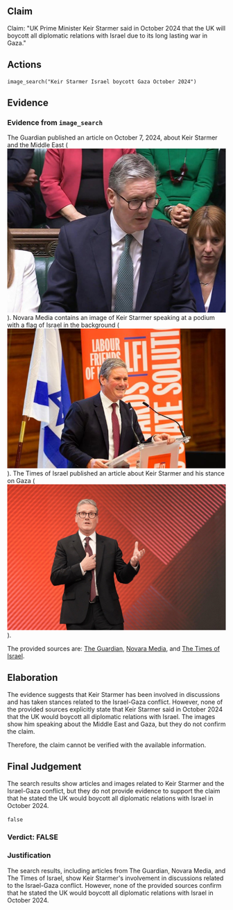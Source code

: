 ## Claim
Claim: "UK Prime Minister Keir Starmer said in October 2024 that the UK will boycott all diplomatic relations with Israel due to its long lasting war in Gaza."

## Actions
```
image_search("Keir Starmer Israel boycott Gaza October 2024")
```

## Evidence
### Evidence from `image_search`
The Guardian published an article on October 7, 2024, about Keir Starmer and the Middle East (![image 7499](media/2025-08-29_21-55-1756504522-439833.jpg)). Novara Media contains an image of Keir Starmer speaking at a podium with a flag of Israel in the background (![image 7500](media/2025-08-29_21-55-1756504522-745246.jpg)). The Times of Israel published an article about Keir Starmer and his stance on Gaza (![image 7501](media/2025-08-29_21-55-1756504522-874773.jpg)).

The provided sources are: [The Guardian](https://www.theguardian.com/politics/2024/oct/07/starmer-urges-middle-east-step-back-from-brink-israel-gaza-anniversary), [Novara Media](https://novaramedia.com/2024/07/03/what-would-keir-starmer-as-prime-minister-mean-for-palestine/), and [The Times of Israel](https://www.timesofisrael.com/keir-starmers-centrism-on-gaza-alienates-some-labour-supporters/).


## Elaboration
The evidence suggests that Keir Starmer has been involved in discussions and has taken stances related to the Israel-Gaza conflict. However, none of the provided sources explicitly state that Keir Starmer said in October 2024 that the UK would boycott all diplomatic relations with Israel. The images show him speaking about the Middle East and Gaza, but they do not confirm the claim.

Therefore, the claim cannot be verified with the available information.


## Final Judgement
The search results show articles and images related to Keir Starmer and the Israel-Gaza conflict, but they do not provide evidence to support the claim that he stated the UK would boycott all diplomatic relations with Israel in October 2024.

`false`


### Verdict: FALSE

### Justification
The search results, including articles from The Guardian, Novara Media, and The Times of Israel, show Keir Starmer's involvement in discussions related to the Israel-Gaza conflict. However, none of the provided sources confirm that he stated the UK would boycott all diplomatic relations with Israel in October 2024.
